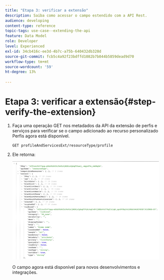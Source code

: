 ```yaml
---
title: "Etapa 3: verificar a extensão"
description: Saiba como acessar o campo estendido com a API Rest.
audience: developing
content-type: reference
topic-tags: use-case--extending-the-api
feature: Data Model
role: Developer
level: Experienced
exl-id: 34cb416c-ee3d-4b7c-a75b-640432db320d
source-git-commit: fcb5c4a92f23bdffd1082b7b044b5859dead9d70
workflow-type: tm+mt
source-wordcount: '59'
ht-degree: 13%

---
```


# Etapa 3: verificar a extensão{#step-verify-the-extension}

1. Faça uma operação GET nos metadados da API da extensão de perfis e serviços para verificar se o campo adicionado ao recurso personalizado Perfis agora está disponível.

   ```
   GET profileAndServicesExt/resourceType/profile
   ```

1. Ele retorna:

   ![](assets/extendpandsapiview.png)

   O campo agora está disponível para novos desenvolvimentos e integrações.
